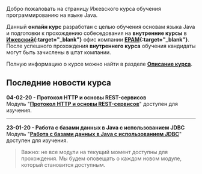 Добро пожаловать на страницу Ижевского курса обучения программированию на языке Java.

Данный **онлайн курс** разработан с целью обучения основам языка Java и подготовки к прохождению собеседования на
**внутренние курсы** в **[Ижевский](https://www.youtube.com/watch?v=8z2ZWhGYU8A){:target="_blank"}** офис компании
**[EPAM](https://www.epam.com){:target="_blank"}**.  
После успешного прохождения **внутреннего курса** обучения кандидаты могут быть зачислены в штат компании.

Полную информацию о курсе можно найти в разделе **[Описание курса]({{site.about}})**.

Последние новости курса
---------------------

**04-02-20 - Протокол HTTP и основы REST-сервисов**  
Модуль "**[Протокол HTTP и основы REST-сервисов]({{site.materialsurl}}http/http)**" доступен для изучения.

---

**23-01-20 - Работа с базами данных в Java c использованием JDBC**  
Модуль "**[Работа с базами данных в Java c использованием JDBC]({{site.materialsurl}}jdbc/jdbc)**" доступен для изучения.

> Важно: не все модули на текущий момент доступны для прохождения.
> Мы будем оповещать о каждом новом модуле, который становится доступным. 
